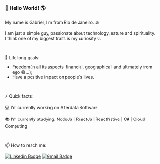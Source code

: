 ###  👋 Hello World! 🌎

My name is Gabriel, I´m from Rio de Janeiro. ⛱

I am just a simple guy, passionate about technology, nature 
and spirituality.<br>
I think one of my biggest traits is my curiosity 💡.<br> 

<br>

📌 Life long goals:
- Freedom(in all its aspects: financial, geographical, and ultimately from ego 😅...);
- Have a positive impact on people´s lives.

<br>

⚡ Quick facts:

💻 I’m currently working on Alterdata Software

📚 I’m currently studying: NodeJs | ReactJs | ReactNative | C# | Cloud Computing

<br>

📫 How to reach me: 

[![Linkedin Badge](https://img.shields.io/badge/-LinkedIn-blue?style=flat-square&logo=Linkedin&logoColor=white&link=https://www.linkedin.com/in/garccosta)](https://www.linkedin.com/in/garccosta)
[![Gmail Badge](https://img.shields.io/badge/-Gmail-c14438?style=flat-square&logo=Gmail&logoColor=white&link=mailto:garccosta@gmail.com)](mailto:garccosta@gmail.com)


<!--
**Garccosta/Garccosta** is a ✨ _special_ ✨ repository because its `README.md` (this file) appears on your GitHub profile.

